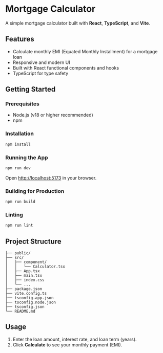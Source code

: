# Mortgage Calculator

A simple mortgage calculator built with **React**, **TypeScript**, and **Vite**.

## Features

- Calculate monthly EMI (Equated Monthly Installment) for a mortgage loan
- Responsive and modern UI
- Built with React functional components and hooks
- TypeScript for type safety

## Getting Started

### Prerequisites

- Node.js (v18 or higher recommended)
- npm

### Installation

```sh
npm install
```

### Running the App

```sh
npm run dev
```

Open [http://localhost:5173](http://localhost:5173) in your browser.

### Building for Production

```sh
npm run build
```

### Linting

```sh
npm run lint
```

## Project Structure

```
├── public/
├── src/
│   ├── component/
│   │   └── Calculator.tsx
│   ├── App.tsx
│   ├── main.tsx
│   ├── index.css
│   └── ...
├── package.json
├── vite.config.ts
├── tsconfig.app.json
├── tsconfig.node.json
├── tsconfig.json
└── README.md
```

## Usage

1. Enter the loan amount, interest rate, and loan term (years).
2. Click **Calculate** to see your monthly payment (EMI).

